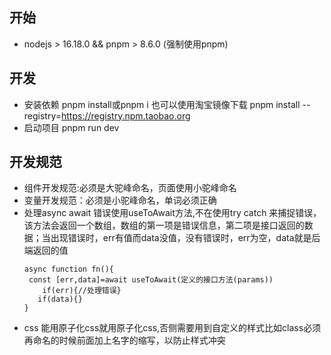 
## 开始

* nodejs > 16.18.0 && pnpm > 8.6.0 (强制使用pnpm)

## 开发
* 安装依赖 pnpm install或pnpm i 也可以使用淘宝镜像下载  pnpm install --registry=https://registry.npm.taobao.org
* 启动项目 pnpm run dev


## 开发规范
- 组件开发规范:必须是大驼峰命名，页面使用小驼峰命名
- 变量开发规范：必须是小驼峰命名，单词必须正确
- 处理async await 错误使用useToAwait方法,不在使用try catch 来捕捉错误，该方法会返回一个数组，数组的第一项是错误信息，第二项是接口返回的数据；当出现错误时，err有值而data没值，没有错误时，err为空，data就是后端返回的值
    ```
  async function fn(){ 
     const [err,data]=await useToAwait(定义的接口方法(params))
        if(err){//处理错误}
       if(data){}
  }
  ```
- css 能用原子化css就用原子化css,否侧需要用到自定义的样式比如class必须再命名的时候前面加上名字的缩写，以防止样式冲突

